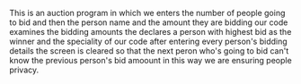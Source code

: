 This is an auction program in which we enters the number of people going to bid and then the person name and the amount they are bidding our code examines the bidding amounts the declares a person with highest bid as the winner and the speciality of our code after entering every person's bidding details the screen is cleared so that the next peron who's going to bid can't know the previous person's bid amoount in this way we are ensuring people privacy.
